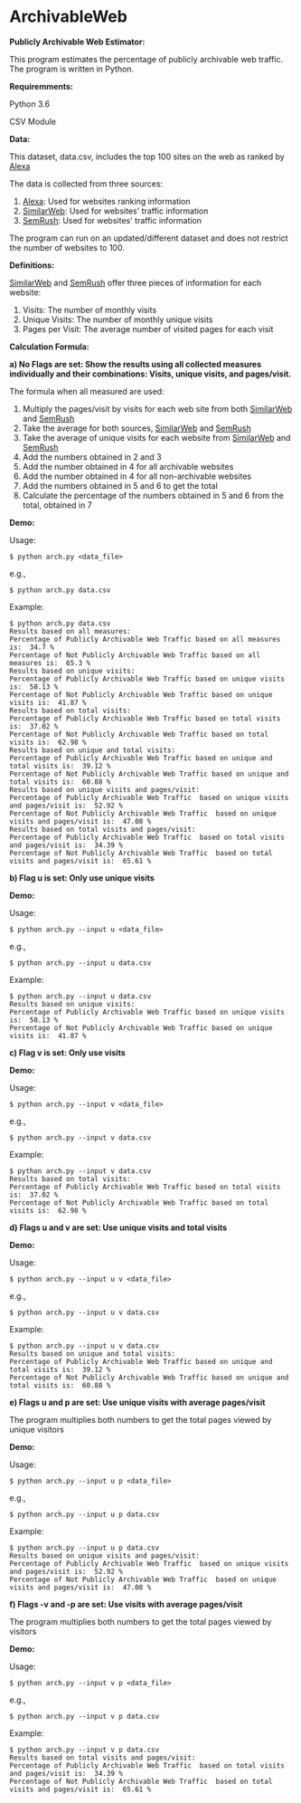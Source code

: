 # ArchivableWeb

**Publicly Archivable Web Estimator:**

This program estimates the percentage of publicly archivable web traffic. The program is written in Python.

**Requiremments:**

Python 3.6

CSV Module

**Data:**

This dataset, data.csv, includes the top 100 sites on the web as ranked by [Alexa](https://www.alexa.com/)

The data is collected from three sources:
1. [Alexa](https://www.alexa.com/): Used for websites ranking information
2. [SimilarWeb](https://www.similarweb.com/): Used for websites' traffic information
3. [SemRush](https://www.semrush.com/): Used for websites' traffic information

The program can run on an updated/different dataset and does not restrict the number of websites to 100.

**Definitions:**

[SimilarWeb](https://www.similarweb.com/) and [SemRush](https://www.semrush.com/) offer three pieces of information for each website:

1. Visits: The number of monthly visits
2. Unique Visits: The number of monthly unique visits
3. Pages per Visit: The average number of visited pages for each visit

**Calculation Formula:**

**a) No Flags are set: Show the results using all collected measures individually and their combinations: Visits, unique visits, and pages/visit.**

The formula when all measured are used:

1. Multiply the pages/visit by visits for each web site from both [SimilarWeb](https://www.similarweb.com/) and [SemRush](https://www.semrush.com/)
2. Take the average for both sources, [SimilarWeb](https://www.similarweb.com/) and [SemRush](https://www.semrush.com/)
3. Take the average of unique visits for each website from [SimilarWeb](https://www.similarweb.com/) and [SemRush](https://www.semrush.com/)
4. Add the numbers obtained in 2 and 3
5. Add the number obtained in 4 for all archivable websites
6. Add the number obtained in 4 for all non-archivable websites
7. Add the numbers obtained in 5 and 6 to get the total
8. Calculate the percentage of the numbers obtained in 5 and 6 from the total, obtained in 7

**Demo:**

Usage:

```
$ python arch.py <data_file>
```
e.g.,

```
$ python arch.py data.csv
```
Example:

```
$ python arch.py data.csv
Results based on all measures:
Percentage of Publicly Archivable Web Traffic based on all measures is:  34.7 %
Percentage of Not Publicly Archivable Web Traffic based on all measures is:  65.3 %
Results based on unique visits:
Percentage of Publicly Archivable Web Traffic based on unique visits is:  58.13 %
Percentage of Not Publicly Archivable Web Traffic based on unique visits is:  41.87 %
Results based on total visits:
Percentage of Publicly Archivable Web Traffic based on total visits is:  37.02 %
Percentage of Not Publicly Archivable Web Traffic based on total visits is:  62.98 %
Results based on unique and total visits:
Percentage of Publicly Archivable Web Traffic based on unique and total visits is:  39.12 %
Percentage of Not Publicly Archivable Web Traffic based on unique and total visits is:  60.88 %
Results based on unique visits and pages/visit:
Percentage of Publicly Archivable Web Traffic  based on unique visits and pages/visit is:  52.92 %
Percentage of Not Publicly Archivable Web Traffic  based on unique visits and pages/visit is:  47.08 %
Results based on total visits and pages/visit:
Percentage of Publicly Archivable Web Traffic  based on total visits and pages/visit is:  34.39 %
Percentage of Not Publicly Archivable Web Traffic  based on total visits and pages/visit is:  65.61 %

```

**b) Flag u is set: Only use unique visits**

**Demo:**

Usage:

```
$ python arch.py --input u <data_file>
```
e.g.,

```
$ python arch.py --input u data.csv
```
Example:

```
$ python arch.py --input u data.csv
Results based on unique visits:
Percentage of Publicly Archivable Web Traffic based on unique visits is:  58.13 %
Percentage of Not Publicly Archivable Web Traffic based on unique visits is:  41.87 %

```

**c) Flag v is set: Only use visits**

**Demo:**

Usage:

```
$ python arch.py --input v <data_file>
```
e.g.,

```
$ python arch.py --input v data.csv
```
Example:

```
$ python arch.py --input v data.csv
Results based on total visits:
Percentage of Publicly Archivable Web Traffic based on total visits is:  37.02 %
Percentage of Not Publicly Archivable Web Traffic based on total visits is:  62.98 %

```
**d) Flags u and v are set: Use unique visits and total visits**

**Demo:**

Usage:

```
$ python arch.py --input u v <data_file>
```
e.g.,

```
$ python arch.py --input u v data.csv
```
Example:

```
$ python arch.py --input u v data.csv
Results based on unique and total visits:
Percentage of Publicly Archivable Web Traffic based on unique and total visits is:  39.12 %
Percentage of Not Publicly Archivable Web Traffic based on unique and total visits is:  60.88 %

```
**e) Flags u and p are set: Use unique visits with average pages/visit**

The program multiplies both numbers to get the total pages viewed by unique visitors

**Demo:**

Usage:

```
$ python arch.py --input u p <data_file>
```
e.g.,

```
$ python arch.py --input u p data.csv
```
Example:

```
$ python arch.py --input u p data.csv
Results based on unique visits and pages/visit:
Percentage of Publicly Archivable Web Traffic  based on unique visits and pages/visit is:  52.92 %
Percentage of Not Publicly Archivable Web Traffic  based on unique visits and pages/visit is:  47.08 %

```
**f) Flags -v and -p are set: Use visits with average pages/visit**

The program multiplies both numbers to get the total pages viewed by visitors

**Demo:**

Usage:

```
$ python arch.py --input v p <data_file>
```
e.g.,

```
$ python arch.py --input v p data.csv
```
Example:

```
$ python arch.py --input v p data.csv
Results based on total visits and pages/visit:
Percentage of Publicly Archivable Web Traffic  based on total visits and pages/visit is:  34.39 %
Percentage of Not Publicly Archivable Web Traffic  based on total visits and pages/visit is:  65.61 %

```
